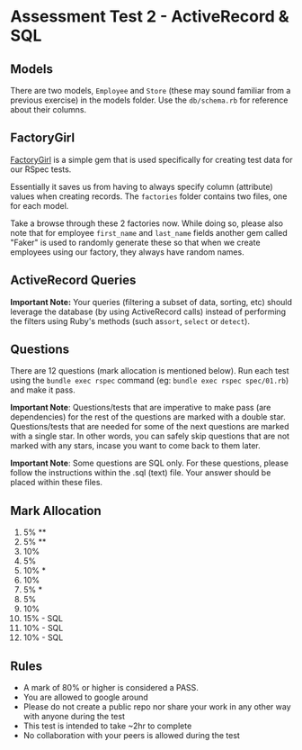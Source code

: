 Assessment Test 2 - ActiveRecord & SQL
==============

## Models

There are two models, `Employee` and `Store` (these may sound familiar from a previous exercise) in the models folder. Use the `db/schema.rb` for reference about their columns.

## FactoryGirl

[FactoryGirl](https://github.com/thoughtbot/factory_girl) is a simple gem that is used specifically for creating test data for our RSpec tests.

Essentially it saves us from having to always specify column (attribute) values when creating records. The `factories` folder contains two files, one for each model.

Take a browse through these 2 factories now. While doing so, please also note that for employee `first_name` and `last_name` fields another gem called "Faker" is used to randomly generate these so that when we create employees using our factory, they always have random names.

## ActiveRecord Queries

**Important Note:**
Your queries (filtering a subset of data, sorting, etc) should leverage the database (by using ActiveRecord calls) instead of performing the filters using Ruby's methods (such as`sort`, `select` or `detect`).

## Questions

There are 12 questions (mark allocation is mentioned below).
Run each test using the `bundle exec rspec` command (eg: `bundle exec rspec spec/01.rb`) and make it pass.

**Important Note**: Questions/tests that are imperative to make pass (are dependencies) for the rest of the questions are marked with a double star. Questions/tests that are needed for some of the next questions are marked with a single star. In other words, you can safely skip questions that are not marked with any stars, incase you want to come back to them later.

**Important Note**: Some questions are SQL only. For these questions, please follow the instructions within the .sql (text) file. Your answer should be placed within these files.

## Mark Allocation

01. 5% **
02. 5% **
03. 10%
04. 5%
05. 10% *
06. 10%
07. 5% *
08. 5%
09. 10%
10. 15% - SQL
11. 10% - SQL
12. 10% - SQL

## Rules

* A mark of 80% or higher is considered a PASS.
* You are allowed to google around
* Please do not create a public repo nor share your work in any other way with anyone during the test
* This test is intended to take ~2hr to complete
* No collaboration with your peers is allowed during the test
